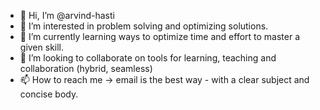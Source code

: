 - 👋 Hi, I’m @arvind-hasti
- 👀 I’m interested in problem solving and optimizing solutions.
- 🌱 I’m currently learning ways to optimize time and effort to master a given skill.
- 💞️ I’m looking to collaborate on tools for learning, teaching and collaboration (hybrid, seamless)
- 📫 How to reach me -> email is the best way - with a clear subject and concise body.

<!---
arvind-hasti/arvind-hasti is a ✨ special ✨ repository because its `README.md` (this file) appears on your GitHub profile.
You can click the Preview link to take a look at your changes.
--->
